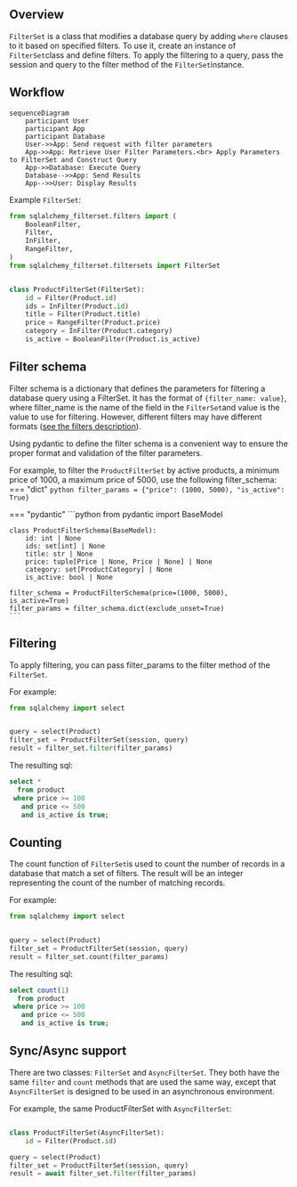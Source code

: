 ## Overview

`FilterSet` is a class that modifies a database query by adding `where` clauses to it based on specified filters.
To use it, create an instance of `FilterSet`class and define filters.
To apply the filtering to a query, pass the session and query to the filter method of the `FilterSet`instance.

## Workflow

``` mermaid
sequenceDiagram
    participant User
    participant App
    participant Database
    User->>App: Send request with filter parameters
    App->>App: Retrieve User Filter Parameters.<br> Apply Parameters to FilterSet and Construct Query
    App->>Database: Execute Query
    Database-->>App: Send Results
    App-->>User: Display Results
```

Example `FilterSet`:
```python
from sqlalchemy_filterset.filters import (
    BooleanFilter,
    Filter,
    InFilter,
    RangeFilter,
)
from sqlalchemy_filterset.filtersets import FilterSet


class ProductFilterSet(FilterSet):
    id = Filter(Product.id)
    ids = InFilter(Product.id)
    title = Filter(Product.title)
    price = RangeFilter(Product.price)
    category = InFilter(Product.category)
    is_active = BooleanFilter(Product.is_active)

```

## Filter schema
Filter schema is a dictionary that defines the parameters for filtering a database query using a FilterSet.
It has the format of `{filter_name: value}`, where filter_name is the name of the field in the `FilterSet`and value is the value to use for filtering.
However, different filters may have different formats ([see the filters description](/sqlalchemy-filterset/filters/)).

Using pydantic to define the filter schema is a convenient way to ensure the proper format and validation of the filter parameters.




For example, to filter the `ProductFilterSet` by active products, a minimum price of 1000, a maximum price of 5000, use the following filter_schema:
=== "dict"
    ```python
    filter_params = {"price": (1000, 5000), "is_active": True}
    ```

=== "pydantic"
    ```python
    from pydantic import BaseModel


    class ProductFilterSchema(BaseModel):
        id: int | None
        ids: set[int] | None
        title: str | None
        price: tuple[Price | None, Price | None] | None
        category: set[ProductCategory] | None
        is_active: bool | None

    filter_schema = ProductFilterSchema(price=(1000, 5000), is_active=True)
    filter_params = filter_schema.dict(exclude_unset=True)
    ```

## Filtering
To apply filtering, you can pass filter_params to the filter method of the `FilterSet`.

For example:
```python
from sqlalchemy import select


query = select(Product)
filter_set = ProductFilterSet(session, query)
result = filter_set.filter(filter_params)
```
The resulting sql:
```sql
select *
  from product
 where price >= 100
   and price <= 500
   and is_active is true;
```

## Counting
The count function of `FilterSet`is used to count the number of records in a database that match a set of filters.
The result will be an integer representing the count of the number of matching records.

For example:
```python
from sqlalchemy import select


query = select(Product)
filter_set = ProductFilterSet(session, query)
result = filter_set.count(filter_params)
```
The resulting sql:
```sql
select count(1)
  from product
 where price >= 100
   and price <= 500
   and is_active is true;
```

## Sync/Async support

There are two classes: `FilterSet` and `AsyncFilterSet`.
They both have the same `filter` and `count` methods that are used the same way, except that `AsyncFilterSet` is designed to be used in an asynchronous environment.

For example, the same ProductFilterSet with `AsyncFilterSet`:
```python

class ProductFilterSet(AsyncFilterSet):
    id = Filter(Product.id)

query = select(Product)
filter_set = ProductFilterSet(session, query)
result = await filter_set.filter(filter_params)
```
